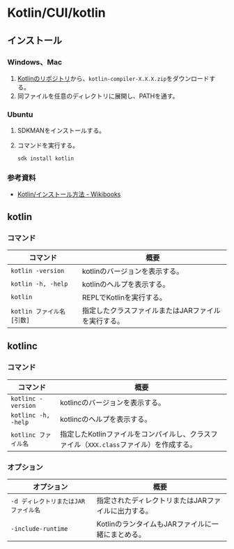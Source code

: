 # Kotlin/CUI/kotlin

## インストール

### Windows、Mac

1. [Kotlinのリポジトリ](https://github.com/JetBrains/kotlin/)から、`kotlin-compiler-X.X.X.zip`をダウンロードする。
2. 同ファイルを任意のディレクトリに展開し、PATHを通す。

### Ubuntu

1. SDKMANをインストールする。

2. コマンドを実行する。

   ```bash
   sdk install kotlin
   ```

### 参考資料

- [Kotlin/インストール方法 - Wikibooks](https://ja.wikibooks.org/wiki/Kotlin/%E3%82%A4%E3%83%B3%E3%82%B9%E3%83%88%E3%83%BC%E3%83%AB%E6%96%B9%E6%B3%95)

## kotlin

### コマンド

| コマンド                   | 概要                                                |
| -------------------------- | --------------------------------------------------- |
| `kotlin -version`          | kotlinのバージョンを表示する。                      |
| `kotlin -h, -help`         | kotlinのヘルプを表示する。                          |
| `kotlin`                   | REPLでKotlinを実行する。                            |
| `kotlin ファイル名 [引数]` | 指定したクラスファイルまたはJARファイルを実行する。 |

## kotlinc

### コマンド

| コマンド             | 概要                                                         |
| -------------------- | ------------------------------------------------------------ |
| `kotlinc -version`   | kotlincのバージョンを表示する。                              |
| `kotlinc -h, -help`  | kotlincのヘルプを表示する。                                  |
| `kotlinc ファイル名` | 指定したKotlinファイルをコンパイルし、クラスファイル（`XXX.class`ファイル）を作成する。 |

### オプション

| オプション                           | 概要                                                |
| ------------------------------------ | --------------------------------------------------- |
| `-d ディレクトリまたはJARファイル名` | 指定されたディレクトリまたはJARファイルに出力する。 |
| `-include-runtime`                   | KotlinのランタイムもJARファイルに一緒にまとめる。   |
